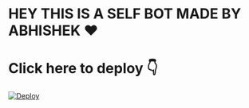  # HEY THIS IS A SELF  BOT MADE BY ABHISHEK ❤


  # Click here to deploy 👇
[![Deploy](https://www.herokucdn.com/deploy/button.svg)](https://heroku.com/deploy?template=https://github.com/lyfe00011/whatsapp-bot)

